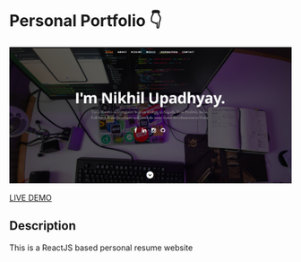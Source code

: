 # Personal Portfolio 👇

![ReactJS Resume Website](resume-screenshot.jpg?raw=true "ReactJS Resume Website")

<a href="https://nupadhyay.netlify.app">LIVE DEMO</a>

## Description

This is a ReactJS based personal resume website
